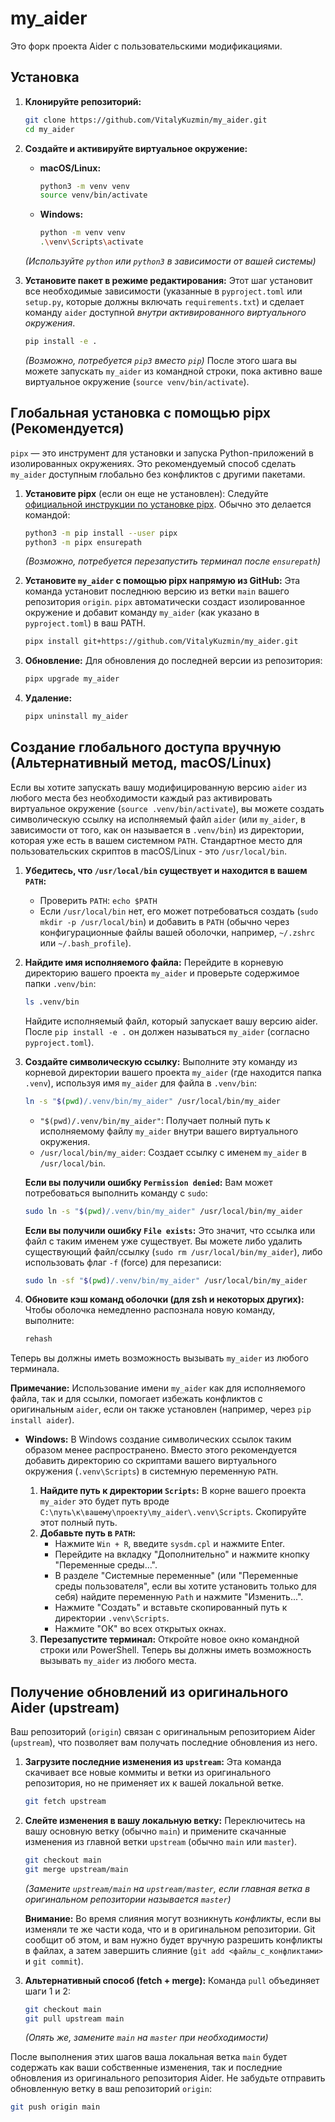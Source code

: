 # my_aider

Это форк проекта Aider с пользовательскими модификациями.

## Установка

1.  **Клонируйте репозиторий:**
    ```bash
    git clone https://github.com/VitalyKuzmin/my_aider.git
    cd my_aider
    ```

2.  **Создайте и активируйте виртуальное окружение:**
    *   **macOS/Linux:**
        ```bash
        python3 -m venv venv
        source venv/bin/activate
        ```
    *   **Windows:**
        ```bash
        python -m venv venv
        .\venv\Scripts\activate
        ```
    *(Используйте `python` или `python3` в зависимости от вашей системы)*

3.  **Установите пакет в режиме редактирования:**
    Этот шаг установит все необходимые зависимости (указанные в `pyproject.toml` или `setup.py`, которые должны включать `requirements.txt`) и сделает команду `aider` доступной *внутри активированного виртуального окружения*.
    ```bash
    pip install -e .
    ```
    *(Возможно, потребуется `pip3` вместо `pip`)*
    После этого шага вы можете запускать `my_aider` из командной строки, пока активно ваше виртуальное окружение (`source venv/bin/activate`).

## Глобальная установка с помощью pipx (Рекомендуется)

`pipx` — это инструмент для установки и запуска Python-приложений в изолированных окружениях. Это рекомендуемый способ сделать `my_aider` доступным глобально без конфликтов с другими пакетами.

1.  **Установите pipx** (если он еще не установлен):
    Следуйте [официальной инструкции по установке pipx](https://pipx.pypa.io/stable/installation/). Обычно это делается командой:
    ```bash
    python3 -m pip install --user pipx
    python3 -m pipx ensurepath
    ```
    *(Возможно, потребуется перезапустить терминал после `ensurepath`)*

2.  **Установите `my_aider` с помощью pipx напрямую из GitHub:**
    Эта команда установит последнюю версию из ветки `main` вашего репозитория `origin`. `pipx` автоматически создаст изолированное окружение и добавит команду `my_aider` (как указано в `pyproject.toml`) в ваш PATH.
    ```bash
    pipx install git+https://github.com/VitalyKuzmin/my_aider.git
    ```

3.  **Обновление:**
    Для обновления до последней версии из репозитория:
    ```bash
    pipx upgrade my_aider
    ```

4.  **Удаление:**
    ```bash
    pipx uninstall my_aider
    ```

## Создание глобального доступа вручную (Альтернативный метод, macOS/Linux)

Если вы хотите запускать вашу модифицированную версию `aider` из любого места без необходимости каждый раз активировать виртуальное окружение (`source .venv/bin/activate`), вы можете создать символическую ссылку на исполняемый файл `aider` (или `my_aider`, в зависимости от того, как он называется в `.venv/bin`) из директории, которая уже есть в вашем системном `PATH`. Стандартное место для пользовательских скриптов в macOS/Linux - это `/usr/local/bin`.

1.  **Убедитесь, что `/usr/local/bin` существует и находится в вашем `PATH`:**
    *   Проверить `PATH`: `echo $PATH`
    *   Если `/usr/local/bin` нет, его может потребоваться создать (`sudo mkdir -p /usr/local/bin`) и добавить в `PATH` (обычно через конфигурационные файлы вашей оболочки, например, `~/.zshrc` или `~/.bash_profile`).

2.  **Найдите имя исполняемого файла:**
    Перейдите в корневую директорию вашего проекта `my_aider` и проверьте содержимое папки `.venv/bin`:
    ```bash
    ls .venv/bin
    ```
    Найдите исполняемый файл, который запускает вашу версию aider. После `pip install -e .` он должен называться `my_aider` (согласно `pyproject.toml`).

3.  **Создайте символическую ссылку:**
    Выполните эту команду из корневой директории вашего проекта `my_aider` (где находится папка `.venv`), используя имя `my_aider` для файла в `.venv/bin`:
    ```bash
    ln -s "$(pwd)/.venv/bin/my_aider" /usr/local/bin/my_aider
    ```
    *   `"$(pwd)/.venv/bin/my_aider"`: Получает полный путь к исполняемому файлу `my_aider` внутри вашего виртуального окружения.
    *   `/usr/local/bin/my_aider`: Создает ссылку с именем `my_aider` в `/usr/local/bin`.

    **Если вы получили ошибку `Permission denied`:** Вам может потребоваться выполнить команду с `sudo`:
    ```bash
    sudo ln -s "$(pwd)/.venv/bin/my_aider" /usr/local/bin/my_aider
    ```
    **Если вы получили ошибку `File exists`:** Это значит, что ссылка или файл с таким именем уже существует. Вы можете либо удалить существующий файл/ссылку (`sudo rm /usr/local/bin/my_aider`), либо использовать флаг `-f` (force) для перезаписи:
    ```bash
    sudo ln -sf "$(pwd)/.venv/bin/my_aider" /usr/local/bin/my_aider
    ```

4.  **Обновите кэш команд оболочки (для zsh и некоторых других):**
    Чтобы оболочка немедленно распознала новую команду, выполните:
    ```bash
    rehash
    ```

Теперь вы должны иметь возможность вызывать `my_aider` из любого терминала.

**Примечание:** Использование имени `my_aider` как для исполняемого файла, так и для ссылки, помогает избежать конфликтов с оригинальным `aider`, если он также установлен (например, через `pip install aider`).

*   **Windows:**
    В Windows создание символических ссылок таким образом менее распространено. Вместо этого рекомендуется добавить директорию со скриптами вашего виртуального окружения (`.venv\Scripts`) в системную переменную `PATH`.

    1.  **Найдите путь к директории `Scripts`:** В корне вашего проекта `my_aider` это будет путь вроде `C:\путь\к\вашему\проекту\my_aider\.venv\Scripts`. Скопируйте этот полный путь.
    2.  **Добавьте путь в `PATH`:**
        *   Нажмите `Win + R`, введите `sysdm.cpl` и нажмите Enter.
        *   Перейдите на вкладку "Дополнительно" и нажмите кнопку "Переменные среды...".
        *   В разделе "Системные переменные" (или "Переменные среды пользователя", если вы хотите установить только для себя) найдите переменную `Path` и нажмите "Изменить...".
        *   Нажмите "Создать" и вставьте скопированный путь к директории `.venv\Scripts`.
        *   Нажмите "ОК" во всех открытых окнах.
    3.  **Перезапустите терминал:** Откройте новое окно командной строки или PowerShell. Теперь вы должны иметь возможность вызывать `my_aider` из любого места.

## Получение обновлений из оригинального Aider (upstream)

Ваш репозиторий (`origin`) связан с оригинальным репозиторием Aider (`upstream`), что позволяет вам получать последние обновления из него.

1.  **Загрузите последние изменения из `upstream`:**
    Эта команда скачивает все новые коммиты и ветки из оригинального репозитория, но не применяет их к вашей локальной ветке.
    ```bash
    git fetch upstream
    ```

2.  **Слейте изменения в вашу локальную ветку:**
    Переключитесь на вашу основную ветку (обычно `main`) и примените скачанные изменения из главной ветки `upstream` (обычно `main` или `master`).
    ```bash
    git checkout main
    git merge upstream/main
    ```
    *(Замените `upstream/main` на `upstream/master`, если главная ветка в оригинальном репозитории называется `master`)*

    **Внимание:** Во время слияния могут возникнуть *конфликты*, если вы изменяли те же части кода, что и в оригинальном репозитории. Git сообщит об этом, и вам нужно будет вручную разрешить конфликты в файлах, а затем завершить слияние (`git add <файлы_с_конфликтами>` и `git commit`).

3.  **Альтернативный способ (fetch + merge):**
    Команда `pull` объединяет шаги 1 и 2:
    ```bash
    git checkout main
    git pull upstream main
    ```
    *(Опять же, замените `main` на `master` при необходимости)*

После выполнения этих шагов ваша локальная ветка `main` будет содержать как ваши собственные изменения, так и последние обновления из оригинального репозитория Aider. Не забудьте отправить обновленную ветку в ваш репозиторий `origin`:
```bash
git push origin main
```
